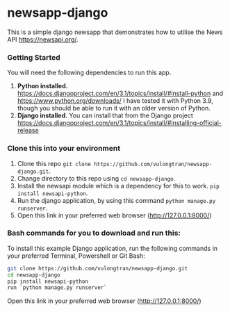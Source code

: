 # newsapp-django
This is a simple django newsapp that demonstrates how to utilise the News API https://newsapi.org/.

### Getting Started
You will need the following dependencies to run this app.
1. **Python installed.** https://docs.djangoproject.com/en/3.1/topics/install/#install-python and https://www.python.org/downloads/ I have tested it with Python 3.9, though you should be able to run it with an older version of Python.
2. **Django installed.** You can install that from the Django project https://docs.djangoproject.com/en/3.1/topics/install/#installing-official-release

### Clone this into your environment
1. Clone this repo `git clone https://github.com/vulongtran/newsapp-django.git`.
2. Change directory to this repo using `cd newsapp-django`.
3. Install the newsapi module which is a dependency for this to work. `pip install newsapi-python`.
4. Run the django application, by using this command `python manage.py runserver`.
5. Open this link in your preferred web browser (http://127.0.0.1:8000/) 
 
### Bash commands for you to download and run this:
To install this example Django application, run the following commands in your preferred Terminal, Powershell or Git Bash:
```bash
git clone https://github.com/vulongtran/newsapp-django.git
cd newsapp-django
pip install newsapi-python
run `python manage.py runserver`
```
 Open this link in your preferred web browser (http://127.0.0.1:8000/) 
